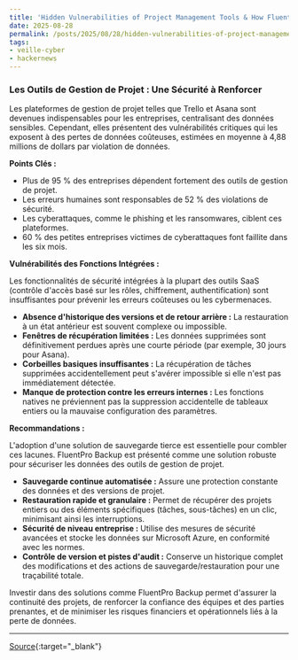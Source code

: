 ```yaml
---
title: 'Hidden Vulnerabilities of Project Management Tools & How FluentPro Backup Secures Them'
date: 2025-08-28
permalink: /posts/2025/08/28/hidden-vulnerabilities-of-project-management-tools-how-fluentpro-backup-secures-them/
tags:
- veille-cyber
- hackernews
---
```

### Les Outils de Gestion de Projet : Une Sécurité à Renforcer

Les plateformes de gestion de projet telles que Trello et Asana sont devenues indispensables pour les entreprises, centralisant des données sensibles. Cependant, elles présentent des vulnérabilités critiques qui les exposent à des pertes de données coûteuses, estimées en moyenne à 4,88 millions de dollars par violation de données.

**Points Clés :**

*   Plus de 95 % des entreprises dépendent fortement des outils de gestion de projet.
*   Les erreurs humaines sont responsables de 52 % des violations de sécurité.
*   Les cyberattaques, comme le phishing et les ransomwares, ciblent ces plateformes.
*   60 % des petites entreprises victimes de cyberattaques font faillite dans les six mois.

**Vulnérabilités des Fonctions Intégrées :**

Les fonctionnalités de sécurité intégrées à la plupart des outils SaaS (contrôle d'accès basé sur les rôles, chiffrement, authentification) sont insuffisantes pour prévenir les erreurs coûteuses ou les cybermenaces.

*   **Absence d'historique des versions et de retour arrière :** La restauration à un état antérieur est souvent complexe ou impossible.
*   **Fenêtres de récupération limitées :** Les données supprimées sont définitivement perdues après une courte période (par exemple, 30 jours pour Asana).
*   **Corbeilles basiques insuffisantes :** La récupération de tâches supprimées accidentellement peut s'avérer impossible si elle n'est pas immédiatement détectée.
*   **Manque de protection contre les erreurs internes :** Les fonctions natives ne préviennent pas la suppression accidentelle de tableaux entiers ou la mauvaise configuration des paramètres.

**Recommandations :**

L'adoption d'une solution de sauvegarde tierce est essentielle pour combler ces lacunes. FluentPro Backup est présenté comme une solution robuste pour sécuriser les données des outils de gestion de projet.

*   **Sauvegarde continue automatisée :** Assure une protection constante des données et des versions de projet.
*   **Restauration rapide et granulaire :** Permet de récupérer des projets entiers ou des éléments spécifiques (tâches, sous-tâches) en un clic, minimisant ainsi les interruptions.
*   **Sécurité de niveau entreprise :** Utilise des mesures de sécurité avancées et stocke les données sur Microsoft Azure, en conformité avec les normes.
*   **Contrôle de version et pistes d'audit :** Conserve un historique complet des modifications et des actions de sauvegarde/restauration pour une traçabilité totale.

Investir dans des solutions comme FluentPro Backup permet d'assurer la continuité des projets, de renforcer la confiance des équipes et des parties prenantes, et de minimiser les risques financiers et opérationnels liés à la perte de données.

---
[Source](https://thehackernews.com/2025/08/hidden-vulnerabilities-of-project.html){:target="_blank"}
